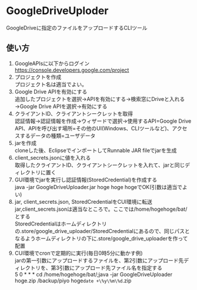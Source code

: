 # GoogleDriveUploder
GoogleDriveに指定のファイルをアップロードするCLIツール

使い方
------

1. GoogleAPIsに以下からログイン  
https://console.developers.google.com/project  
1. プロジェクトを作成  
プロジェクト名は適当でよい。  
1. Google Drive APIを有効にする  
追加したプロジェクトを選択→APIを有効にする→検索窓にDriveと入れる→Google Drive APIを選択→有効にする  
1. クライアントID、クライアントシークレットを取得  
認証情報→認証情報を作成→ウィザードで選択→使用するAPI=Google Drive API、APIを呼び出す場所=その他のUI(Windows、CLIツールなど)、アクセスするデータの種類=ユーザデータ
1. jarを作成  
cloneした後、EclipseでインポートしてRunnable JAR fileでjarを生成  
1. client_secrets.jsonに値を入れる  
取得したクライアントID、クライアントシークレットを入れて、jarと同じディレクトリに置く  
1. GUI環境でjarを実行し認証情報(StoredCredential)を作成する  
java -jar GoogleDriveUploader.jar hoge hoge hogeでOK(引数は適当でよい)  
1. jar, client_secrets.json, StoredCredentialをCUI環境に転送  
jar,client_secrets.jsonは適当なところで。ここでは/home/hogehoge/bat/とする  
StoredCredentialはホームディレクトリの.store/google_drive_uploader/StoredCredentialにあるので、同じパスとなるようホームディレクトリの下に.store/google_drive_uploaderを作って配置  
1. CUI環境でcronで定期的に実行(毎日0時5分に動かす例)  
jarの第一引数にアップロードするファイルを、第2引数にアップロード先ディレクトリを、第3引数にアップロード先ファイル名を指定する  
    5 0 * * * cd /home/hogehoge/bat/;java -jar GoogleDriveUploader hoge.zip /backup/piyo hoge`date +\%y\%m\%d`.zip